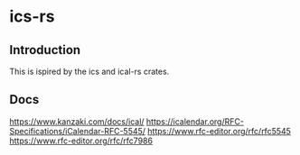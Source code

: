 # ics-rs

## Introduction

This is ispired by the ics and ical-rs crates.

## Docs

https://www.kanzaki.com/docs/ical/
https://icalendar.org/RFC-Specifications/iCalendar-RFC-5545/
https://www.rfc-editor.org/rfc/rfc5545
https://www.rfc-editor.org/rfc/rfc7986
